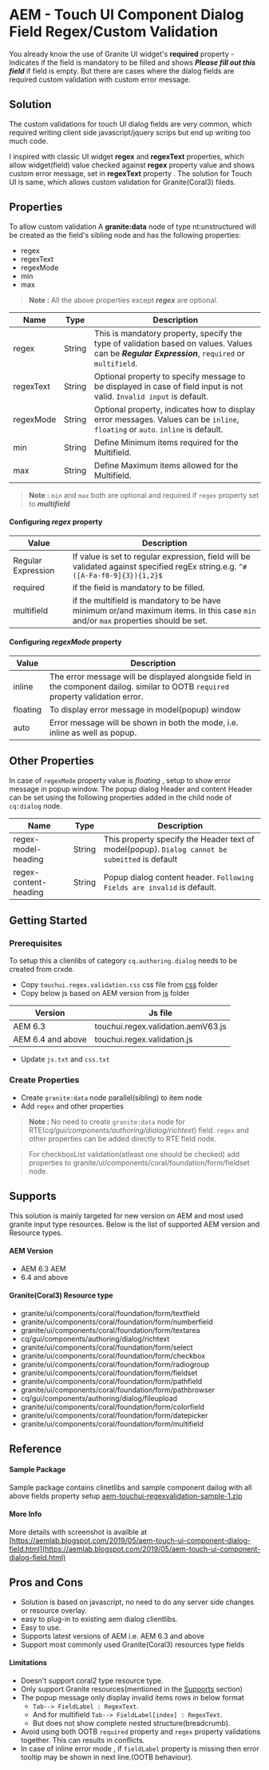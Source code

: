
# AEM - Touch UI Component Dialog Field Regex/Custom Validation

You already know the use of Granite UI widget's **required** property - Indicates if the field is mandatory to be filled and shows ***Please fill out this field*** if field is empty. But there are cases where the dialog fields are required custom validation with custom error message.

## Solution

The custom validations for touch UI dialog fields are very common, which required writing client side javascript/jquery scrips but end up writing too much code. 

I inspired with classic UI widget **regex** and **regexText** properties, which allow widget(field) value checked against **regex** property value and shows custom error message, set in **regexText** property . 
The solution for Touch UI is same, which allows custom validation for Granite(Coral3) fileds.



## Properties

To allow custom validation A **granite:data** node of type nt:unstructured will be created as the field's sibling node and has the following properties:
 - regex 
 - regexText
 - regexMode
 - min
 - max
> **Note :** All the above properties except ***regex*** are optional.

|**Name**|**Type**|**Description**|
|--- |--- |--- |
|regex|String|This is mandatory property, specify the type of validation based on values. Values can be ***Regular Expression***, `required` or `multifield`.|
|regexText|String|Optional property to specify message to be displayed in case of field input is not valid. `Invalid input` is default. |
|regexMode|String|Optional property, indicates how to display error messages. Values can be `inline`, `floating` or `auto`. `inline` is default.|
|min|String|Define Minimum items required for the Multifield.|
|max|String|Define Maximum items allowed for the Multifield.|

> **Note :** `min` and `max` both are optional and required if `regex` property set to ***multifield***



#### Configuring *regex* property
|**Value**|**Description**|
|--- |--- |
|Regular Expression|If value is set to regular expression, field will be validated against specified regEx string.e.g. `^#([A-Fa-f0-9]{3}){1,2}$`|
|required|if the field is mandatory to be filled. |
|multifield|if the multifield is mandatory to be have minimum or/and maximum items. In this case `min` and/or `max` properties should be set.|

#### Configuring *regexMode* property
|**Value**|**Description**|
|--- |--- |
|inline|The error message will be displayed alongside field in the component dailog. similar to OOTB `required` property validation error.|
|floating|To display error message in model(popup) window |
|auto|Error message will be shown in both the mode, i.e. inline as well as popup.|

## Other Properties

In case of `regexMode`  property value is *floating* , setup to show error message in popup window. The popup dialog Header and content Header can be set using the following properties added in the child node of  `cq:dialog` node.

|**Name**|**Type**|**Description**|
|--- |--- |--- |
|regex-model-heading|String|This property specify the Header text of model(popup). `Dialog cannot be submitted` is default|
|regex-content-heading|String|Popup dialog content header. `Following Fields are invalid` is default. |

## Getting Started
### Prerequisites
To setup this a clienlibs of category `cq.authoring.dialog` needs to be created from crxde. 

 - Copy `touchui.regex.validation.css` css file from [css](https://github.com/arunpatidar02/aem-touchui-validation/tree/master/css) folder
 - Copy below js  based on AEM version from [js](https://github.com/arunpatidar02/aem-touchui-validation/tree/master/js) folder

|**Version**|**Js file**|
|--- |--- |
|AEM 6.3|touchui.regex.validation.aemV63.js|
|AEM 6.4 and above|touchui.regex.validation.js|

 - Update `js.txt` and `css.txt` 

### Create Properties

 - Create `granite:data` node parallel(sibling) to item node
 - Add `regex` and other properties
  
>    **Note :** No need to create `granite:data` node for RTE(*cq/gui/components/authoring/dialog/richtext*) field.
>    `regex` and other properties can be added directly to RTE field node.

>   For checkboxList validation(atleast one should be checked) add properties to granite/ui/components/coral/foundation/form/fieldset node.

## Supports

This solution is mainly targeted for new version on AEM and most used granite input type resources. Below is the list of supported AEM version and Resource types.

#### AEM Version
 - AEM 6.3 AEM 
 - 6.4 and above

#### Granite(Coral3) Resource type
 - granite/ui/components/coral/foundation/form/textfield
 - granite/ui/components/coral/foundation/form/numberfield
 - granite/ui/components/coral/foundation/form/textarea
 - cq/gui/components/authoring/dialog/richtext
 - granite/ui/components/coral/foundation/form/select
 - granite/ui/components/coral/foundation/form/checkbox
 - granite/ui/components/coral/foundation/form/radiogroup
 - granite/ui/components/coral/foundation/form/fieldset
 - granite/ui/components/coral/foundation/form/pathfield
 - granite/ui/components/coral/foundation/form/pathbrowser
 - cq/gui/components/authoring/dialog/fileupload
 - granite/ui/components/coral/foundation/form/colorfield
 - granite/ui/components/coral/foundation/form/datepicker
 - granite/ui/components/coral/foundation/form/multifield

## Reference
#### Sample Package
 Sample package contains clinetlibs and sample component dailog with all above fields property setup
 [aem-touchui-regexvalidation-sample-1.zip](https://github.com/arunpatidar02/aem-touchui-validation)
 
 #### More Info
 More details with screenshot is availble at [https://aemlab.blogspot.com/2019/05/aem-touch-ui-component-dialog-field.html](https://aemlab.blogspot.com/2019/05/aem-touch-ui-component-dialog-field.html) 


## Pros and Cons

 - Solution is based on javascript, no need to do any server side changes or
   resource overlay.
 - easy to plug-in to existing aem dialog clientlibs.
 - Easy to use.
 - Supports latest versions of AEM i.e. AEM 6.3 and above
 - Support most commonly used Granite(Coral3) resources type fields
 #### Limitations
 - Doesn't support coral2 type resource type.
 - Only support Granite resources(mentioned in the [Supports](#granitecoral3-resource-type) section)
 - The popup message only display invalid items rows in below format 
	 - `Tab--> FieldLabel : RegexText`. 
	 - And for multifield `Tab--> FieldLabel[index] : RegexText`. 
	 - But does not show complete nested structure(breadcrumb).
 - Avoid using both OOTB `required` property and `regex`  property validations together. This can results in conflicts.
 - In case of inline error mode , if `fieldLabel`  property is missing then error tooltip may be shown in next line.(OOTB behaviour).
